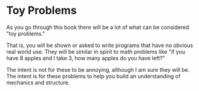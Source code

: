 # Toy Problems

As you go through this book there will be a lot of what can be considered "toy problems."

That is, you will be shown or asked to write programs that have no obvious real world use.
They will be similar in spirit to math problems like "if you have 8 apples and I take 3, how many apples do you have left?"

The intent is not for these to be annoying, although I am sure they will be. The intent is for these problems to help you build an understanding of mechanics and structure.
